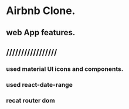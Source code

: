 # Airbnb Clone.


## web App features.
## /////////////////

### used material UI icons and components.
### used react-date-range
### recat router dom

